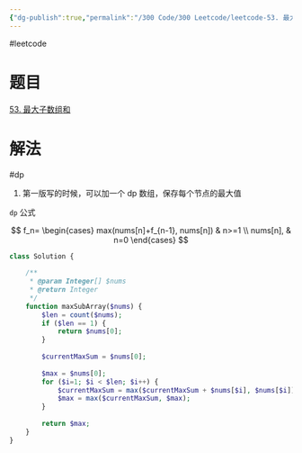 ```yaml
---
{"dg-publish":true,"permalink":"/300 Code/300 Leetcode/leetcode-53. 最大子数组和/","noteIcon":"","created":"2023-02-26T18:03:28+08:00","updated":"2024-02-28T22:25:00+08:00"}
---
```



#leetcode

# 题目

[53. 最大子数组和](https://leetcode-cn.com/problems/maximum-subarray/)

# 解法

#dp 
1. 第一版写的时候，可以加一个 dp 数组，保存每个节点的最大值

`dp` 公式

$$
f_n=
\begin{cases}
max(nums[n]+f_{n-1}, nums[n]) & n>=1 \\
nums[n], & n=0
\end{cases}
$$

```php
class Solution {
    
    /**
     * @param Integer[] $nums
     * @return Integer
     */
    function maxSubArray($nums) {
        $len = count($nums);
        if ($len == 1) {
            return $nums[0];
        }
        
        $currentMaxSum = $nums[0];
        
        $max = $nums[0];
        for ($i=1; $i < $len; $i++) {
            $currentMaxSum = max($currentMaxSum + $nums[$i], $nums[$i]);
            $max = max($currentMaxSum, $max);
        }
        
        return $max;
    }
}

```
